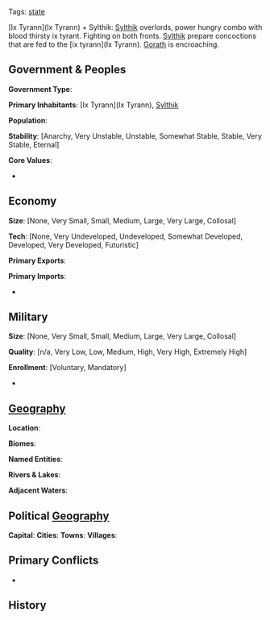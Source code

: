 Tags: [state](States)

[Ix Tyrann](Ix Tyrann) + Sylthik: [Sylthik](Sylthik) overlords, power hungry combo with blood thirsty ix tyrant. Fighting on both fronts. [Sylthik](Sylthik) prepare concoctions that are fed to the [ix tyrann](Ix Tyrann). [Gorath](Gorath) is encroaching.

## Government & Peoples

**Government Type**:

**Primary Inhabitants**: [Ix Tyrann](Ix Tyrann), [Sylthik](Sylthik)

**Population**: 

**Stability**: [Anarchy, Very Unstable, Unstable, Somewhat Stable, Stable, Very Stable, Eternal] 

**Core Values**: 

- 


## Economy

**Size**: [None, Very Small, Small, Medium, Large, Very Large, Collosal]

**Tech**: [None, Very Undeveloped, Undeveloped, Somewhat Developed, Developed, Very Developed, Futuristic] 

**Primary Exports**: 

**Primary Imports**: 

- 


## Military

**Size**: [None, Very Small, Small, Medium, Large, Very Large, Collosal]

**Quality**: [n/a, Very Low, Low, Medium, High, Very High, Extremely High]

**Enrollment**: [Voluntary, Mandatory]

- 


## [Geography](Geography)

**Location**: 

**Biomes**: 

**Named Entities**:

**Rivers & Lakes**: 

**Adjacent Waters**: 


## Political [Geography](Geography)

**Capital**: 
**Cities**: 
**Towns**: 
**Villages**: 


## Primary Conflicts

- 


## History

